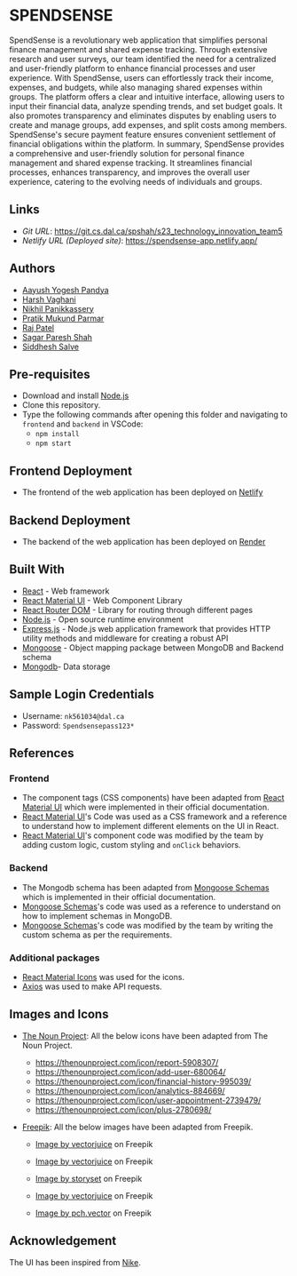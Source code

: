 # SPENDSENSE

SpendSense is a revolutionary web application that simplifies personal finance management and shared expense tracking. Through extensive research and user surveys, our team identified the need for a centralized and user-friendly platform to enhance financial processes and user experience. With SpendSense, users can effortlessly track their income, expenses, and budgets, while also managing shared expenses within groups. The platform offers a clear and intuitive interface, allowing users to input their financial data, analyze spending trends, and set budget goals. It also promotes transparency and eliminates disputes by enabling users to create and manage groups, add expenses, and split costs among members. SpendSense's secure payment feature ensures convenient settlement of financial obligations within the platform. In summary, SpendSense provides a comprehensive and user-friendly solution for personal finance management and shared expense tracking. It streamlines financial processes, enhances transparency, and improves the overall user experience, catering to the evolving needs of individuals and groups.

## Links

- _Git URL_: <https://git.cs.dal.ca/spshah/s23_technology_innovation_team5>
- _Netlify URL (Deployed site)_: <https://spendsense-app.netlify.app/>

## Authors

- [Aayush Yogesh Pandya](ay923755@dal.ca)
- [Harsh Vaghani](harsh.vaghani@dal.ca)
- [Nikhil Panikkassery](nk561034@dal.ca)
- [Pratik Mukund Parmar](pratikparmar@dal.ca)
- [Raj Patel](rj540530@dal.ca)
- [Sagar Paresh Shah](sg355741@dal.ca)
- [Siddhesh Salve](sd264348@dal.ca)

## Pre-requisites

- Download and install [Node.js](https://nodejs.org/en/download)
- Clone this repository.
- Type the following commands after opening this folder and navigating to `frontend` and `backend` in VSCode:
  - `npm install`
  - `npm start`

## Frontend Deployment

- The frontend of the web application has been deployed on [Netlify](https://app.netlify.com/)

## Backend Deployment

- The backend of the web application has been deployed on [Render](https://render.com/)

## Built With

- [React](https://reactjs.org/) - Web framework
- [React Material UI](https://mui.com/material-ui/) - Web Component Library
- [React Router DOM](https://reactrouter.com/en/main) - Library for routing through different pages
- [Node.js](https://nodejs.org/en/) - Open source runtime environment
- [Express.js](https://expressjs.com/) - Node.js web application framework that provides HTTP utility methods and middleware for creating a robust API
- [Mongoose](https://mongoosejs.com/docs/) - Object mapping package between MongoDB and Backend schema
- [Mongodb](https://www.mongodb.com/)- Data storage

## Sample Login Credentials

- Username: `nk561034@dal.ca`
- Password: `Spendsensepass123*`

## References

### Frontend

- The component tags (CSS components) have been adapted from [React Material UI](https://mui.com/material-ui/getting-started/) which were implemented in their official documentation.
- [React Material UI](https://mui.com/material-ui/getting-started/)'s Code was used as a CSS framework and a reference to understand how to implement different elements on the UI in React.
- [React Material UI](https://mui.com/material-ui/getting-started/)'s component code was modified by the team by adding custom logic, custom styling and `onClick` behaviors.

### Backend

- The Mongodb schema has been adapted from [Mongoose Schemas](https://mongoosejs.com/docs/guide.html) which is implemented in their official documentation.
- [Mongoose Schemas](https://mongoosejs.com/docs/guide.html)'s code was used as a reference to understand on how to implement schemas in MongoDB.
- [Mongoose Schemas](https://mongoosejs.com/docs/guide.html)'s code was modified by the team by writing the custom schema as per the requirements.

### Additional packages

- [React Material Icons](https://mui.com/material-ui/material-icons/) was used for the icons.
- [Axios](https://www.npmjs.com/package/axios) was used to make API requests.

## Images and Icons

- [The Noun Project](https://thenounproject.com/): All the below icons have been adapted from The Noun Project.

  - <https://thenounproject.com/icon/report-5908307/>
  - <https://thenounproject.com/icon/add-user-680064/>
  - <https://thenounproject.com/icon/financial-history-995039/>
  - <https://thenounproject.com/icon/analytics-884669/>
  - <https://thenounproject.com/icon/user-appointment-2739479/>
  - <https://thenounproject.com/icon/plus-2780698/>

- [Freepik](https://www.freepik.com/): All the below images have been adapted from Freepik.

  - <a href="https://www.freepik.com/free-vector/wage-subsidy-business-employees-abstract-concept-vector-illustration-small-medium-sized-business-support-keep-employees-payroll-covid19-crisis-layoff-unemployment-abstract-metaphor_12083718.htm#query=group%20expense&position=9&from_view=search&track=ais">Image by vectorjuice</a> on Freepik

  - <a href="https://www.freepik.com/free-vector/pay-balance-owed-abstract-concept-vector-illustration-making-credit-payment-pay-owed-money-bank-irs-balance-due-debt-consolidation-management-taxpayer-bill-abstract-metaphor_11668739.htm#query=personal%20expense&position=8&from_view=search&track=ais">Image by vectorjuice</a> on Freepik

  - <a href="https://www.freepik.com/free-vector/profile-interface-concept-illustration_9319844.htm#page=2&query=profile%20edit&position=5&from_view=search&track=ais">Image by storyset</a> on Freepik

  - <a href="https://www.freepik.com/free-vector/business-documents-scanning-electronic-online-doc-with-pie-chart-infographics-data-analytics-annual-report-result-checking-man-with-magnifying-glass_12083112.htm#&position=0&from_view=search&track=ais">Image by vectorjuice</a> on Freepik

  - <a href="https://www.freepik.com/free-vector/investor-with-laptop-monitoring-growth-dividends-trader-sitting-stack-money-investing-capital-analyzing-profit-graphs-vector-illustration-finance-stock-trading-investment_10173124.htm#&position=0&from_view=search&track=ais">Image by pch.vector</a> on Freepik

## Acknowledgement

The UI has been inspired from [Nike](https://www.nike.com/ca).
